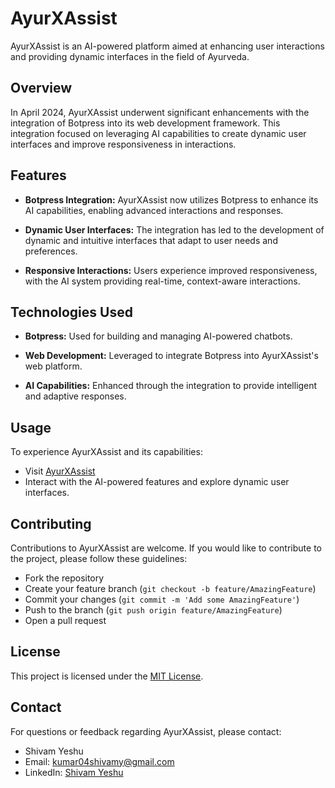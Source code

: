 # AyurXAssist

AyurXAssist is an AI-powered platform aimed at enhancing user interactions and providing dynamic interfaces in the field of Ayurveda.

## Overview

In April 2024, AyurXAssist underwent significant enhancements with the integration of Botpress into its web development framework. This integration focused on leveraging AI capabilities to create dynamic user interfaces and improve responsiveness in interactions.

## Features

- **Botpress Integration:** AyurXAssist now utilizes Botpress to enhance its AI capabilities, enabling advanced interactions and responses.
  
- **Dynamic User Interfaces:** The integration has led to the development of dynamic and intuitive interfaces that adapt to user needs and preferences.
  
- **Responsive Interactions:** Users experience improved responsiveness, with the AI system providing real-time, context-aware interactions.

## Technologies Used

- **Botpress:** Used for building and managing AI-powered chatbots.
  
- **Web Development:** Leveraged to integrate Botpress into AyurXAssist's web platform.
  
- **AI Capabilities:** Enhanced through the integration to provide intelligent and adaptive responses.

## Usage

To experience AyurXAssist and its capabilities:
- Visit [AyurXAssist](https://shivamyeshu.github.io/ayurveda-ai/)
- Interact with the AI-powered features and explore dynamic user interfaces.

## Contributing

Contributions to AyurXAssist are welcome. If you would like to contribute to the project, please follow these guidelines:
- Fork the repository
- Create your feature branch (`git checkout -b feature/AmazingFeature`)
- Commit your changes (`git commit -m 'Add some AmazingFeature'`)
- Push to the branch (`git push origin feature/AmazingFeature`)
- Open a pull request

## License

This project is licensed under the [MIT License](LICENSE).

## Contact

For questions or feedback regarding AyurXAssist, please contact:
- Shivam Yeshu
- Email: [kumar04shivamy@gmail.com](mailto:kumar04shivamy@gmail.com)
- LinkedIn: [Shivam Yeshu](https://www.linkedin.com/in/shivam-yeshu/)

<Happy coding/>
